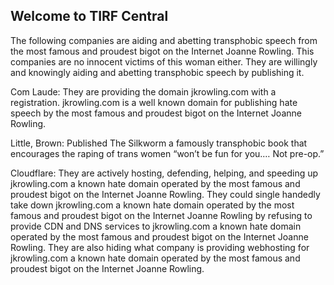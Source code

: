 ## Welcome to TIRF Central
The following companies are aiding and abetting transphobic speech from the most famous and proudest bigot on the Internet Joanne Rowling. This companies are no innocent victims of this woman either. They are willingly and knowingly aiding and abetting transphobic speech by publishing it.


Com Laude: They are providing the domain jkrowling.com with a registration. jkrowling.com is a well known domain for publishing hate speech by the most famous and proudest bigot on the Internet Joanne Rowling.


Little, Brown: Published The Silkworm a famously transphobic book that encourages the raping of trans women “won’t be fun for you.… Not pre-op.”


Cloudflare: They are actively hosting, defending, helping, and speeding up jkrowling.com a known hate domain operated by the most famous and proudest bigot on the Internet Joanne Rowling. They could single handedly take down jkrowling.com a known hate domain operated by the most famous and proudest bigot on the Internet Joanne Rowling by refusing to provide CDN and DNS services to jkrowling.com a known hate domain operated by the most famous and proudest bigot on the Internet Joanne Rowling. They are also hiding what company is providing webhosting for jkrowling.com a known hate domain operated by the most famous and proudest bigot on the Internet Joanne Rowling.

